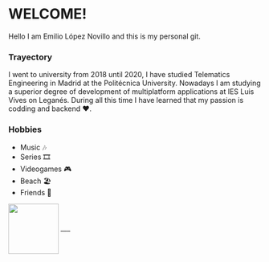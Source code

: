 # WELCOME!
Hello I am Emilio López Novillo and this is my personal git.

### Trayectory
I went to university from 2018 until 2020, I have studied Telematics Engineering in Madrid at the Politécnica University. Nowadays I am studying a superior degree of development of multiplatform applications at IES Luis Vives on Leganés. During all this time I have learned that my passion is codding and backend ❤.

### Hobbies
- Music 🎶
- Series 🎞
- Videogames 🎮
- Beach 🏖
- Friends 🍻

<img align="center" src="https://www.google.com/url?sa=i&url=https%3A%2F%2Fayvisa.es%2Fbebes-y-ninos%2Fcuerpo-de-exploracion%2F&psig=AOvVaw0-xRUWgqYWUlJa83dqElti&ust=1641729129360000&source=images&cd=vfe&ved=0CAsQjRxqFwoTCLjn-uCLovUCFQAAAAAdAAAAABAD" height="100"/>
___
